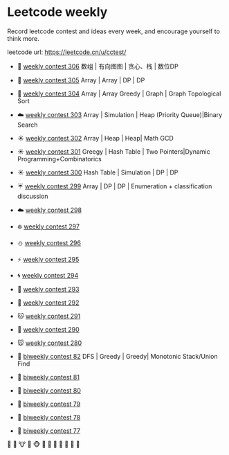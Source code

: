 
# Leetcode weekly 
Record leetcode contest and ideas every week, and encourage yourself to think more. 

leetcode url: <https://leetcode.cn/u/cctest/>

* 🐻 [weekly contest 306](src/main/java/weekly/wk306.java)     数组 | 有向图图 | 贪心、栈 | 数位DP
* 🐨 [weekly contest 305](src/main/java/weekly/wk305.java)     Array | Array | DP | DP
* 🐍 [weekly contest 304](src/main/java/weekly/wk304.java)     Array | Array Greedy | Graph | Graph Topological Sort
* ☁️ [weekly contest 303](src/main/java/weekly/wk303.java)     Array | Simulation | Heap (Priority Queue)|Binary Search
* ☀️ [weekly contest 302](src/main/java/weekly/wk302.java)     Array |   Heap | Heap| Math GCD
* ☀️ [weekly contest 301](src/main/java/weekly/wk301.java)     Greegy |   Hash Table | Two Pointers|Dynamic Programming+Combinatorics
* ☀️ [weekly contest 300](src/main/java/weekly/wk300.java)     Hash Table | Simulation | DP | DP
* ☔ [weekly contest 299](src/main/java/weekly/wk299.java)     Array |  DP | DP  | Enumeration + classification discussion
* ☁️ [weekly contest 298](src/main/java/weekly/wk298.java) 
* ❄️ [weekly contest 297](src/main/java/weekly/wk297.java)
* ⛄ [weekly contest 296](src/main/java/weekly/wk296.java) 
* ⚡  [weekly contest 295](src/main/java/weekly/wk295.java) 
* 🌀 [weekly contest 294](src/main/java/weekly/wk294.java) 
* 🌁 [weekly contest 293](src/main/java/weekly/wk293.java)
* 🌊 [weekly contest 292](src/main/java/weekly/wk292.java)
* 🐱 [weekly contest 291](src/main/java/weekly/wk291.java) 
* 🐶 [weekly contest 290](src/main/java/weekly/wk290.java) 
* 🐭 [weekly contest 280](src/main/java/weekly/wk289.java) 

* 🐹 [biweekly contest 82](src/main/java/weekly/wkb82.java)   DFS | Greedy | Greedy| Monotonic Stack/Union Find
* 🐹 [biweekly contest 81](src/main/java/weekly/wkb81.java) 
* 🐰 [biweekly contest 80](src/main/java/weekly/wkb80.java)
* 🐺 [biweekly contest 79](src/main/java/weekly/wkb79.java)
* 🐸 [biweekly contest 78](src/main/java/weekly/wkb78.java)
* 🐯 [biweekly contest 77](src/main/java/weekly/wkb77.java)



🐷 🐽 🐮 🐗 🐵 🐒 🐴 🐎 🐫 🐑 🐘 🐼 






